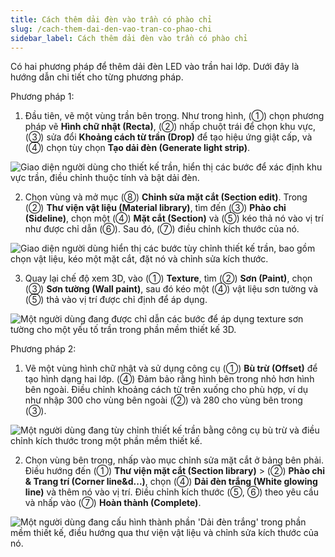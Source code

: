 ```yaml
---
title: Cách thêm dải đèn vào trần có phào chỉ
slug: /cach-them-dai-den-vao-tran-co-phao-chi
sidebar_label: Cách thêm dải đèn vào trần có phào chỉ
---
```


Có hai phương pháp để thêm dải đèn LED vào trần hai lớp. Dưới đây là hướng dẫn chi tiết cho từng phương pháp.

Phương pháp 1:

1. Đầu tiên, vẽ một vùng trần bên trong. Như trong hình, (①) chọn phương pháp vẽ **Hình chữ nhật (Recta)**, (②) nhấp chuột trái để chọn khu vực, (③) sửa đổi **Khoảng cách từ trần (Drop)** để tạo hiệu ứng giật cấp, và (④) chọn tùy chọn **Tạo dải đèn (Generate light strip)**.

![Giao diện người dùng cho thiết kế trần, hiển thị các bước để xác định khu vực trần, điều chỉnh thuộc tính và bật dải đèn.](https://storage.googleapis.com/jegavn_kb/image_jegavn/722.1.jpg)

2. Chọn vùng và mở mục (⑧) **Chỉnh sửa mặt cắt (Section edit)**. Trong (②) **Thư viện vật liệu (Material library)**, tìm đến (③) **Phào chỉ (Sideline)**, chọn một (④) **Mặt cắt (Section)** và (⑤) kéo thả nó vào vị trí như được chỉ dẫn (⑥). Sau đó, (⑦) điều chỉnh kích thước của nó.

![Giao diện người dùng hiển thị các bước tùy chỉnh thiết kế trần, bao gồm chọn vật liệu, kéo một mặt cắt, đặt nó và chỉnh sửa kích thước.](https://storage.googleapis.com/jegavn_kb/image_jegavn/722.2.jpg)

3. Quay lại chế độ xem 3D, vào (①) **Texture**, tìm (②) **Sơn (Paint)**, chọn (③) **Sơn tường (Wall paint)**, sau đó kéo một (④) vật liệu sơn tường và (⑤) thả vào vị trí được chỉ định để áp dụng.

![Một người dùng đang được chỉ dẫn các bước để áp dụng texture sơn tường cho một yếu tố trần trong phần mềm thiết kế 3D.](https://storage.googleapis.com/jegavn_kb/image_jegavn/722.3.jpg)

Phương pháp 2:

1. Vẽ một vùng hình chữ nhật và sử dụng công cụ (①) **Bù trừ (Offset)** để tạo hình dạng hai lớp. (④) Đảm bảo rằng hình bên trong nhỏ hơn hình bên ngoài. Điều chỉnh khoảng cách từ trên xuống cho phù hợp, ví dụ như nhập 300 cho vùng bên ngoài (②) và 280 cho vùng bên trong (③).

![Một người dùng đang tùy chỉnh thiết kế trần bằng công cụ bù trừ và điều chỉnh kích thước trong một phần mềm thiết kế.](https://storage.googleapis.com/jegavn_kb/image_jegavn/722.4.jpg)

2. Chọn vùng bên trong, nhấp vào mục chỉnh sửa mặt cắt ở bảng bên phải. Điều hướng đến (①) **Thư viện mặt cắt (Section library)** > (②) **Phào chỉ & Trang trí (Corner line&d...)**, chọn (④) **Dải đèn trắng (White glowing line)** và thêm nó vào vị trí. Điều chỉnh kích thước (⑤, ⑥) theo yêu cầu và nhấp vào (⑦) **Hoàn thành (Complete)**.

![Một người dùng đang cấu hình thành phần 'Dải đèn trắng' trong phần mềm thiết kế, điều hướng qua thư viện vật liệu và chỉnh sửa kích thước của nó.](https://storage.googleapis.com/jegavn_kb/image_jegavn/722.5.jpg)